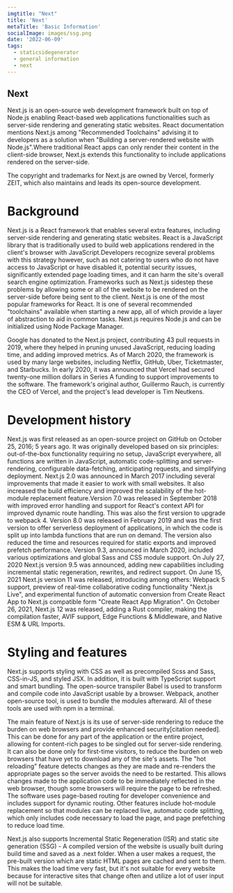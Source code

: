 ```yaml
---
imgtitle: "Next"
title: 'Next'
metaTitle: 'Basic Information'
socialImage: images/ssg.png
date: '2022-06-09'
tags:
  - staticsidegenerator
  - general information
  - next
---
```


## Next 

Next.js is an open-source web development framework built on top of Node.js enabling React-based web applications functionalities such as server-side rendering and generating static websites. React documentation mentions Next.js among "Recommended Toolchains" advising it to developers as a solution when "Building a server-rendered website with Node.js".Where traditional React apps can only render their content in the client-side browser, Next.js extends this functionality to include applications rendered on the server-side.

The copyright and trademarks for Next.js are owned by Vercel, formerly ZEIT, which also maintains and leads its open-source development.

# Background

Next.js is a React framework that enables several extra features, including server-side rendering and generating static websites. React is a JavaScript library that is traditionally used to build web applications rendered in the client's browser with JavaScript.Developers recognize several problems with this strategy however, such as not catering to users who do not have access to JavaScript or have disabled it, potential security issues, significantly extended page loading times, and it can harm the site's overall search engine optimization. Frameworks such as Next.js sidestep these problems by allowing some or all of the website to be rendered on the server-side before being sent to the client. Next.js is one of the most popular frameworks for React. It is one of several recommended "toolchains" available when starting a new app, all of which provide a layer of abstraction to aid in common tasks. Next.js requires Node.js and can be initialized using Node Package Manager.

Google has donated to the Next.js project, contributing 43 pull requests in 2019, where they helped in pruning unused JavaScript, reducing loading time, and adding improved metrics. As of March 2020, the framework is used by many large websites, including Netflix, GitHub, Uber, Ticketmaster, and Starbucks. In early 2020, it was announced that Vercel had secured twenty-one million dollars in Series A funding to support improvements to the software. The framework's original author, Guillermo Rauch, is currently the CEO of Vercel, and the project's lead developer is Tim Neutkens.
# Development history

Next.js was first released as an open-source project on GitHub on October 25, 2016; 5 years ago. It was originally developed based on six principles: out-of-the-box functionality requiring no setup, JavaScript everywhere, all functions are written in JavaScript, automatic code-splitting and server-rendering, configurable data-fetching, anticipating requests, and simplifying deployment. Next.js 2.0 was announced in March 2017 including several improvements that made it easier to work with small websites. It also increased the build efficiency and improved the scalability of the hot-module replacement feature.Version 7.0 was released in September 2018 with improved error handling and support for React's context API for improved dynamic route handling. This was also the first version to upgrade to webpack 4. Version 8.0 was released in February 2019 and was the first version to offer serverless deployment of applications, in which the code is split up into lambda functions that are run on demand. The version also reduced the time and resources required for static exports and improved prefetch performance. Version 9.3, announced in March 2020, included various optimizations and global Sass and CSS module support. On July 27, 2020 Next.js version 9.5 was announced, adding new capabilities including incremental static regeneration, rewrites, and redirect support. On June 15, 2021 Next.js version 11 was released, introducing among others: Webpack 5 support, preview of real-time collaborative coding functionality "Next.js Live", and experimental function of automatic conversion from Create React App to Next.js compatible form "Create React App Migration". On October 26, 2021, Next.js 12 was released, adding a Rust compiler, making the compilation faster, AVIF support, Edge Functions & Middleware, and Native ESM & URL Imports.
# Styling and features

Next.js supports styling with CSS as well as precompiled Scss and Sass, CSS-in-JS, and styled JSX. In addition, it is built with TypeScript support and smart bundling. The open-source transpiler Babel is used to transform and compile code into JavaScript usable by a browser. Webpack, another open-source tool, is used to bundle the modules afterward. All of these tools are used with npm in a terminal.

The main feature of Next.js is its use of server-side rendering to reduce the burden on web browsers and provide enhanced security[citation needed]. This can be done for any part of the application or the entire project, allowing for content-rich pages to be singled out for server-side rendering. It can also be done only for first-time visitors, to reduce the burden on web browsers that have yet to download any of the site's assets. The "hot reloading" feature detects changes as they are made and re-renders the appropriate pages so the server avoids the need to be restarted. This allows changes made to the application code to be immediately reflected in the web browser, though some browsers will require the page to be refreshed. The software uses page-based routing for developer convenience and includes support for dynamic routing. Other features include hot-module replacement so that modules can be replaced live, automatic code splitting, which only includes code necessary to load the page, and page prefetching to reduce load time.

Next.js also supports Incremental Static Regeneration (ISR) and static site generation (SSG) - A compiled version of the website is usually built during build time and saved as a .next folder. When a user makes a request, the pre-built version which are static HTML pages are cached and sent to them. This makes the load time very fast, but it's not suitable for every website because for interactive sites that change often and utilize a lot of user input will not be suitable. 